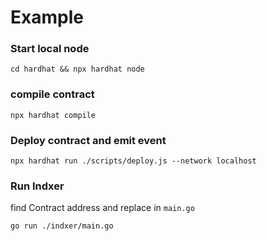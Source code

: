# Example

### Start local node
```
cd hardhat && npx hardhat node
```

### compile contract
```
npx hardhat compile
```

### Deploy contract and emit event

```
npx hardhat run ./scripts/deploy.js --network localhost
```

### Run Indxer
find Contract address and replace in `main.go`
```
go run ./indxer/main.go
```